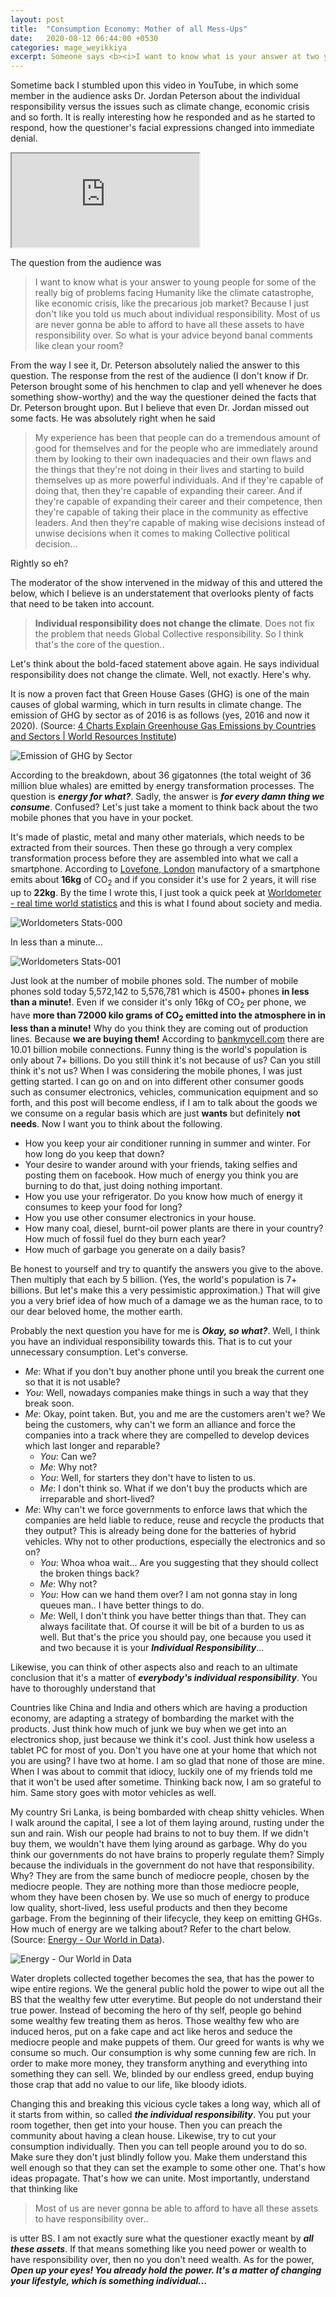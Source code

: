 ```yaml
---
layout: post
title:  "Consumption Economy: Mother of all Mess-Ups"
date:   2020-08-12 06:44:00 +0530
categories: mage_weyikkiya
excerpt: Someone says <b><i>I want to know what is your answer at two young people for some of the really big of problems facing Humanity like the climate catastrophe like economic crisis like the precarious job market? Because I just don't like you told us much about individual responsibility. Most of us are never gonna be able to afford to have all these assets to have responsibility over. So what is your advice beyond banal comments like clean your room?</i></b> to Dr Jordan Peterson. Even though his answer and the questioner's facial expression is priceless, some important fact was missed out by everyone, which is...
---
```


Sometime back I stumbled upon this video in YouTube, in which some member in the audience asks Dr. Jordan Peterson about the individual responsibility versus the issues such as climate change, economic crisis and so forth. It is really interesting how he responded and as he started to respond, how the questioner's facial expressions changed into immediate denial.

<div class="video-container">
    <iframe class="video" src="https://www.youtube.com/embed/qTk-69f64KU" allowfullscreen></iframe>
</div>

The question from the audience was

 > I want to know what is your answer to young people for some of the really big of problems facing Humanity like the climate catastrophe, like economic crisis, like the precarious job market? Because I just don't like you told us much about individual responsibility. Most of us are never gonna be able to afford to have all these assets to have responsibility over. So what is your advice beyond banal comments like clean your room?

From the way I see it, Dr. Peterson absolutely nalied the answer to this question. The response from the rest of the audience (I don't know if Dr. Peterson brought some of his henchmen to clap and yell whenever he does something show-worthy) and the way the questioner deined the facts that Dr. Peterson brought upon. But I believe that even Dr. Jordan missed out some facts. He was absolutely right when he said 

>  My experience has been that people can do a tremendous amount of good for themselves and for the people who are immediately around them by looking to their own inadequacies and their own flaws and the things that they're not doing in their lives and starting to build themselves up as more powerful individuals. And if they're capable of doing that, then they're capable of expanding their career. And if they're capable of expanding their career and their competence, then they're capable of taking their place in the community as effective leaders. And then they're capable of making wise decisions instead of unwise decisions when it comes to making Collective political decision...

Rightly so eh?

The moderator of the show intervened in the midway of this and uttered the below, which I believe is an understatement that overlooks plenty of facts that need to be taken into account.

>  **Individual responsibility does not change the climate**. Does not fix the problem that needs Global Collective responsibility. So I think that's the core of the question..

Let's think about the bold-faced statement above again. He says individual responsibility does not change the climate. Well, not exactly. Here's why.

It is now a proven fact that Green House Gases (GHG) is one of the main causes of global warming, which in turn results in climate change. The emission of GHG by sector as of 2016 is as follows (yes, 2016 and now it 2020). (Source: [4 Charts Explain Greenhouse Gas Emissions by Countries and Sectors \| World Resources Institute](https://www.wri.org/blog/2020/02/greenhouse-gas-emissions-by-country-sector))

![Emission of GHG by Sector](/assets/img/posts/consumption-economy-mess-ups/all_ghg_world_2016.png#center)

According to the breakdown, about 36 gigatonnes (the total weight of 36 million blue whales) are emitted by energy transformation processes. The question is ***energy for what?***. Sadly, the answer is ***for every damn thing we consume***. Confused? Let's just take a moment to think back about the two mobile phones that you have in your pocket. 

It's made of plastic, metal and many other materials, which needs to be extracted from their sources. Then these go through a very complex transformation process before they are assembled into what we call a smartphone. According to [Lovefone, London](https://www.lovefone.co.uk/blogs/news/how-much-co2-does-it-take-to-make-a-smartphone#:~:text=How%20much%20CO2%20is%20involved,also%20much%20more%20to%20consider) manufactory of a smartphone emits about **16kg** of CO<sub>2</sub> and if you consider it's use for 2 years, it will rise up to **22kg**. By the time I wrote this, I just took a quick peek at [Worldometer - real time world statistics](https://worldometers.info/) and this is what I found about society and media.

![Worldometers Stats-000](/assets/img/posts/consumption-economy-mess-ups/wm_today_000.png#center)

In less than a minute...

![Worldometers Stats-001](/assets/img/posts/consumption-economy-mess-ups/wm_today_001.png#center)

Just look at the number of mobile phones sold. The number of mobile phones sold today 5,572,142 to 5,576,781 which is 4500+ phones **in less than a minute!**. Even if we consider it's only 16kg of CO<sub>2</sub> per phone, we have **more than 72000 kilo grams of CO<sub>2</sub> emitted into the atmosphere in in less than a minute!** Why do you think they are coming out of production lines. Because **we are buying them!** According to [bankmycell.com](https://www.bankmycell.com/blog/how-many-phones-are-in-the-world#:~:text=According%20to%20GSMA%20real%2Dtime%20intelligence%20data%2C%20there%20are%20now,by%20UN%20digital%20analyst%20estimates) there are 10.01 billion mobile connections. Funny thing is the world's population is only about 7+ billions. Do you still think it's not because of us? Can you still think it's not us? When I was considering the mobile phones, I was just getting started. I can go on and on into different other consumer goods such as consumer electronics, vehicles, communication equipment and so forth, and this post will become endless, if I am to talk about the goods we we consume on a regular basis which are just **wants** but definitely **not needs**. Now I want you to think about the following.

 - How you keep your air conditioner running in summer and winter. For how long do you keep that down?
 - Your desire to wander around with your friends, taking selfies and posting them on facebook. How much of energy you think you are burning to do that, just doing nothing important.
 - How you use your refrigerator. Do you know how much of energy it consumes to keep your food for long?
 - How you use other consumer electronics in your house.
 - How many coal, diesel, burnt-oil power plants are there in your country? How much of fossil fuel do they burn each year?
 - How much of garbage you generate on a daily basis?

Be honest to yourself and try to quantify the answers you give to the above. Then multiply that each by 5 billion. (Yes, the world's population is 7+ billions. But let's make this a very pessimistic approximation.) That will give you a very brief idea of how much of a damage we as the human race, to to our dear beloved home, the mother earth.

Probably the next question you have for me is ***Okay, so what?***. Well, I think you have an individual responsibility towards this. That is to cut your unnecessary consumption. Let's converse.

 - *Me*: What if you don't buy another phone until you break the current one so that it is not usable?
 - *You*: Well, nowadays companies make things in such a way that they break soon.
 - *Me*: Okay, point taken. But, you and me are the customers aren't we? We being the customers, why can't we form an alliance and force the companies into a track where they are compelled to develop devices which last longer and reparable?
    - *You*: Can we?
    - *Me*: Why not? 
    - *You*: Well, for starters they don't have to listen to us.
    - *Me*: I don't think so. What if we don't buy the products which are irreparable and short-lived? 
 - *Me*: Why can't we force governments to enforce laws that which the companies are held liable to reduce, reuse and recycle the products that they output? This is already being done for the batteries of hybrid vehicles. Why not to other productions, especially the electronics and so on?
    - *You*: Whoa whoa wait... Are you suggesting that they should collect the broken things back?
    - *Me*: Why not?
    - *You*: How can we hand them over? I am not gonna stay in long queues man.. I have better things to do.
    - *Me*: Well, I don't think you have better things than that. They can always facilitate that. Of course it will be bit of a burden to us as well. But that's the price you should pay, one because you used it and two because it is your ***Individual Responsibility***...

Likewise, you can think of other aspects also and reach to an ultimate conclusion that it's a matter of ***everybody's individual responsibility***. You have to thoroughly understand that

Countries like China and India and others which are having a production economy, are adapting a strategy of bombarding the market with the products. Just think how much of junk we buy when we get into an electronics shop, just because we think it's cool. Just think how useless a tablet PC for most of you. Don't you have one at your home that which not you are using? I have two at home. I am so glad that none of those are mine. When I was about to commit that idiocy, luckily one of my friends told me that it won't be used after sometime. Thinking back now, I am so grateful to him. Same story goes with motor vehicles as well.

My country Sri Lanka, is being bombarded with cheap shitty vehicles. When I walk around the capital, I see a lot of them laying around, rusting under the sun and rain. Wish our people had brains to not to buy them. If we didn't buy them, we wouldn't have them lying around as garbage. Why do you think our governments do not have brains to properly regulate them? Simply because the individuals in the government do not have that responsibility. Why? They are from the same bunch of mediocre people, chosen by the mediocre people. They are nothing more than those mediocre people, whom they have been chosen by. We use so much of energy to produce low quality, short-lived, less useful products and then they become garbage. From the beginning of their lifecycle, they keep on emitting GHGs. How much of energy are we talking about? Refer to the chart below. (Source: [Energy - Our World in Data](https://ourworldindata.org/energy)).

![Energy - Our World in Data](/assets/img/posts/consumption-economy-mess-ups/world_energy.png#center)

Water droplets collected together becomes the sea, that has the power to wipe entire regions. We the general public hold the power to wipe out all the BS that the wealthy few utter everytime. But people do not understand their true power. Instead of becoming the hero of thy self, people go behind some wealthy few treating them as heros. Those wealthy few who are induced heros, put on a fake cape and act like heros and seduce the mediocre people and make puppets of them. Our greed for wants is why we consume so much. Our consumption is why some cunning few are rich. In order to make more money, they transform anything and everything into something they can sell. We, blinded by our endless greed, endup buying those crap that add no value to our life, like bloody idiots.

Changing this and breaking this vicious cycle takes a long way, which all of it starts from within, so called ***the individual responsibility***. You put your room together, then get into your house. Then you can preach the community about having a clean house. Likewise, try to cut your consumption individually. Then you can tell people around you to do so. Make sure they don't just blindly follow you. Make them understand this well enough so that they can set the example to some other one. That's how ideas propagate. That's how we can unite. Most importantly, understand that thinking like

> Most of us are never gonna be able to afford to have all these assets to have responsibility over..

is utter BS. I am not exactly sure what the questioner exactly meant by ***all these assets***. If that means something like you need power or wealth to have responsibility over, then no you don't need wealth. As for the power, ***Open up your eyes! You already hold the power. It's a matter of changing your lifestyle, which is something individual...***